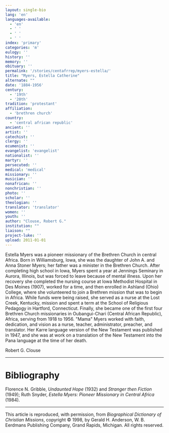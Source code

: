 ```yaml
---
layout: single-bio
lang: 'en'
languages-available:
  - 'en'
  - ' '
  - ' '
  - ' '
index: 'primary'
categories: 'm'
eulogy: ''
history: ''
memory: ''
obituary: ''
permalink: '/stories/centafrrep/myers-estella/'
title: "Myers, Estella Catherine"
alternate: ""
date: '1884-1956'
century:
  - '19th'
  - '20th'
tradition: 'protestant'
affiliation:
  - 'brethren church'
country:
  - 'central african republic'
ancient: ''
artist: ''
catechist: ''
clergy: ''
ecumenist: ''
evangelist: 'evangelist'
nationalist: ''
martyr: ''
persecuted: ''
medical: 'medical'
missionary: ''
musician: ''
nonafrican: ''
nonchristian: ''
photo: ''
scholar: ''
theologian: ''
translator: 'translator'
women: ''
youth: ''
author: "Clouse, Robert G."
institution: ""
liaison: ""
project-luke: ''
upload: 2011-01-01
---
```




Estella Myers was a pioneer missionary of the Brethren Church in central Africa. Born in Williamsburg, Iowa, she was the daughter of John A. and Anna Stoner Myers; her father was a minister in the Brethren Church. After completing high school in Iowa, Myers spent a year at Jennings Seminary in Aurora, Illinois, but was forced to leave because of mental illness. Upon her recovery she completed the nursing course at Iowa Methodist Hospital in Des Moines (1907), worked for a time, and then enrolled in Ashland (Ohio) College, where she volunteered to join a Brethren mission that was to begin in Africa. While funds were being raised, she served as a nurse at the Lost Creek, Kentucky, mission and spent a term at the School of Religious Pedagogy in Hartford, Connecticut. Finally, she became one of the first four Brethren Church missionaries in Oubangui-Chari (Central African Republic), Africa, serving from 1918 to 1956. "Mama" Myers worked with faith, dedication, and vision as a nurse, teacher, administrator, preacher, and translator. Her Karre language version of the New Testament was published in 1947, and she was at work on a translation of the New Testament into the Pana language at the time of her death.

Robert G. Clouse

---

# Bibliography

Florence N. Gribble, *Undaunted Hope* (1932) and *Stranger then Fiction* (1949); Ruth Snyder, *Estella Myers: Pioneer Missionary in Central Africa* (1984).

---

This article is reproduced, with permission, from *Biographical Dictionary of Christian Missions*, copyright © 1998, by Gerald H. Anderson, W. B. Eerdmans Publishing Company, Grand Rapids, Michigan. All rights reserved.
